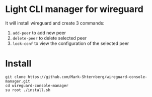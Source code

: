 Light CLI manager for wireguard 
=====================================
It will install wireguard and create 3 commands:
1. ``` add-peer ``` to add new peer
2. ``` delete-peer ``` to delete selected peer
3. ``` look-conf ``` to view the configuration of the selected peer

Install
=======
```
git clone https://github.com/Mark-Shternberg/wireguard-console-manager.git
cd wireguard-console-manager
su root ./install.sh
```
